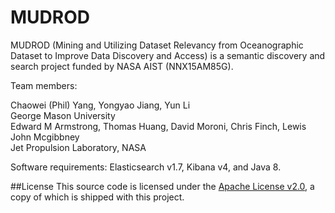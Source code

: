 # MUDROD

MUDROD (Mining and Utilizing Dataset Relevancy from Oceanographic Dataset to Improve Data Discovery and Access) is a semantic discovery and search project funded by NASA AIST (NNX15AM85G).

Team members:

Chaowei (Phil) Yang, Yongyao Jiang, Yun Li<br/>George Mason University<br/>
Edward M Armstrong, Thomas Huang, David Moroni, Chris Finch, Lewis John Mcgibbney<br/>Jet Propulsion Laboratory, NASA

Software requirements: Elasticsearch v1.7, Kibana v4, and Java 8.

##License
This source code is licensed under the [Apache License v2.0](http://www.apache.org/licenses/LICENSE-2.0), a
copy of which is shipped with this project.

